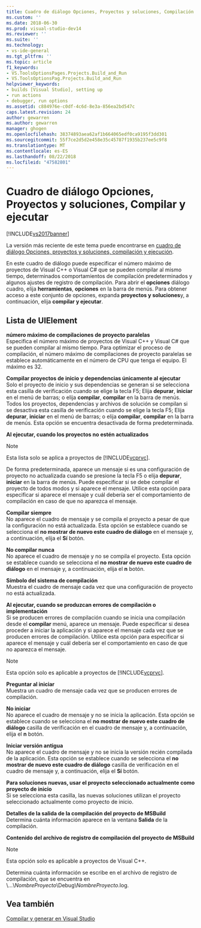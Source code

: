 ```yaml
---
title: Cuadro de diálogo Opciones, Proyectos y soluciones, Compilación y ejecución | Documentos de Microsoft
ms.custom: ''
ms.date: 2018-06-30
ms.prod: visual-studio-dev14
ms.reviewer: ''
ms.suite: ''
ms.technology:
- vs-ide-general
ms.tgt_pltfrm: ''
ms.topic: article
f1_keywords:
- VS.ToolsOptionsPages.Projects.Build_and_Run
- VS.ToolsOptionsPag.Projects.Build_and_Run
helpviewer_keywords:
- builds [Visual Studio], setting up
- run actions
- debugger, run options
ms.assetid: c884976e-c0df-4c6d-8e3a-856ea2bd547c
caps.latest.revision: 24
author: gewarren
ms.author: gewarren
manager: ghogen
ms.openlocfilehash: 38374893aea62af1b664065edf0ca9195f3dd301
ms.sourcegitcommit: 55f7ce2d5d2e458e35c45787f1935b237ee5c9f8
ms.translationtype: MT
ms.contentlocale: es-ES
ms.lasthandoff: 08/22/2018
ms.locfileid: "47582801"
---
```

# <a name="options-dialog-box--projects-and-solutions-build-and-run"></a>Cuadro de diálogo Opciones, Proyectos y soluciones, Compilar y ejecutar
[!INCLUDE[vs2017banner](../../includes/vs2017banner.md)]

La versión más reciente de este tema puede encontrarse en [cuadro de diálogo Opciones, proyectos y soluciones, compilación y ejecución](https://docs.microsoft.com/visualstudio/ide/reference/options-dialog-box-projects-and-solutions-build-and-run).  
  
  
En este cuadro de diálogo puede especificar el número máximo de proyectos de Visual C++ o Visual C# que se pueden compilar al mismo tiempo, determinados comportamientos de compilación predeterminados y algunos ajustes de registro de compilación. Para abrir el **opciones** diálogo cuadro, elija **herramientas**, **opciones** en la barra de menús. Para obtener acceso a este conjunto de opciones, expanda **proyectos y soluciones**y, a continuación, elija **compilar y ejecutar**.  
  
## <a name="uielement-list"></a>Lista de UIElement  
 **número máximo de compilaciones de proyecto paralelas**  
 Especifica el número máximo de proyectos de Visual C++ y Visual C# que se pueden compilar al mismo tiempo. Para optimizar el proceso de compilación, el número máximo de compilaciones de proyecto paralelas se establece automáticamente en el número de CPU que tenga el equipo. El máximo es 32.  
  
 **Compilar proyectos de inicio y dependencias únicamente al ejecutar**  
 Solo el proyecto de inicio y sus dependencias se generan si se selecciona esta casilla de verificación cuando se elige la tecla F5; Elija **depurar**, **iniciar** en el menú de barras; o elija **compilar**, **compilar** en la barra de menús. Todos los proyectos, dependencias y archivos de solución se compilan si se desactiva esta casilla de verificación cuando se elige la tecla F5; Elija **depurar**, **iniciar** en el menú de barras; o elija **compilar**, **compilar** en la barra de menús. Esta opción se encuentra desactivada de forma predeterminada.  
  
 **Al ejecutar, cuando los proyectos no estén actualizados**  
 > [!NOTE]
>  Esta lista solo se aplica a proyectos de [!INCLUDE[vcprvc](../../includes/vcprvc-md.md)].  
  
 De forma predeterminada, aparece un mensaje si es una configuración de proyecto no actualizada cuando se presione la tecla F5 o elija **depurar**, **iniciar** en la barra de menús. Puede especificar si se debe compilar el proyecto de todos modos y si aparece el mensaje. Utilice esta opción para especificar si aparece el mensaje y cuál debería ser el comportamiento de compilación en caso de que no aparezca el mensaje.  
  
 **Compilar siempre**  
 No aparece el cuadro de mensaje y se compila el proyecto a pesar de que la configuración no está actualizada. Esta opción se establece cuando se selecciona el **no mostrar de nuevo este cuadro de diálogo** en el mensaje y, a continuación, elija el **Sí** botón.  
  
 **No compilar nunca**  
 No aparece el cuadro de mensaje y no se compila el proyecto. Esta opción se establece cuando se selecciona el **no mostrar de nuevo este cuadro de diálogo** en el mensaje y, a continuación, elija el **n** botón.  
  
 **Símbolo del sistema de compilación**  
 Muestra el cuadro de mensaje cada vez que una configuración de proyecto no está actualizada.  
  
 **Al ejecutar, cuando se produzcan errores de compilación o implementación**  
 Si se producen errores de compilación cuando se inicia una compilación desde el **compilar** menú, aparece un mensaje. Puede especificar si desea proceder a iniciar la aplicación y si aparece el mensaje cada vez que se producen errores de compilación. Utilice esta opción para especificar si aparece el mensaje y cuál debería ser el comportamiento en caso de que no aparezca el mensaje.  
  
> [!NOTE]
>  Esta opción solo es aplicable a proyectos de [!INCLUDE[vcprvc](../../includes/vcprvc-md.md)].  
  
 **Preguntar al iniciar**  
 Muestra un cuadro de mensaje cada vez que se producen errores de compilación.  
  
 **No iniciar**  
 No aparece el cuadro de mensaje y no se inicia la aplicación. Esta opción se establece cuando se selecciona el **no mostrar de nuevo este cuadro de diálogo** casilla de verificación en el cuadro de mensaje y, a continuación, elija el **n** botón.  
  
 **Iniciar versión antigua**  
 No aparece el cuadro de mensaje y no se inicia la versión recién compilada de la aplicación. Esta opción se establece cuando se selecciona el **no mostrar de nuevo este cuadro de diálogo** casilla de verificación en el cuadro de mensaje y, a continuación, elija el **Sí** botón.  
  
 **Para soluciones nuevas, usar el proyecto seleccionado actualmente como proyecto de inicio**  
 Si se selecciona esta casilla, las nuevas soluciones utilizan el proyecto seleccionado actualmente como proyecto de inicio.  
  
 **Detalles de la salida de la compilación del proyecto de MSBuild**  
 Determina cuánta información aparece en la ventana **Salida** de la compilación.  
  
 **Contenido del archivo de registro de compilación del proyecto de MSBuild**  
 > [!NOTE]
>  Esta opción solo es aplicable a proyectos de Visual C++.  
  
 Determina cuánta información se escribe en el archivo de registro de compilación, que se encuentra en \\...\\*NombreProyecto*\Debug\\*NombreProyecto*.log.  
  
## <a name="see-also"></a>Vea también  
 [Compilar y generar en Visual Studio](../../ide/compiling-and-building-in-visual-studio.md)



